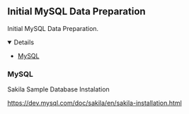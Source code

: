 ## Initial MySQL Data Preparation

Initial MySQL Data Preparation.

<details open="open">
	<ul>
		<li><a href="#mysql">MySQL</a></li>
	</ul>
</details>

### MySQL

Sakila Sample Database Instalation

https://dev.mysql.com/doc/sakila/en/sakila-installation.html

